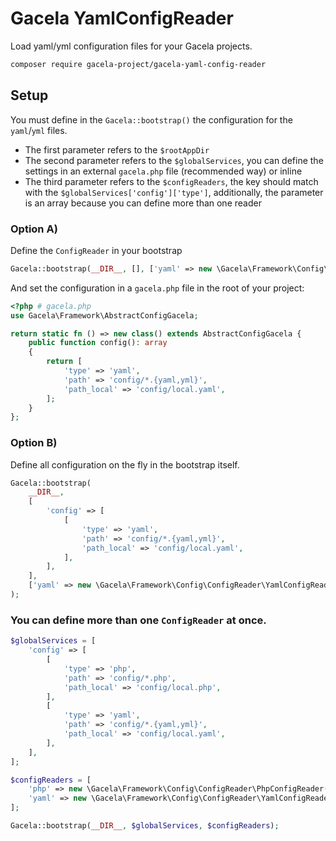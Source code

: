 # Gacela YamlConfigReader

Load yaml/yml configuration files for your Gacela projects.

```bash
composer require gacela-project/gacela-yaml-config-reader
```

## Setup

You must define in the `Gacela::bootstrap()` the configuration for the `yaml`/`yml` files.

- The first parameter refers to the `$rootAppDir`
- The second parameter refers to the `$globalServices`, you can define the settings in an external `gacela.php` file 
  (recommended way) or inline
- The third parameter refers to the `$configReaders`, the key should match with the `$globalServices['config']['type']`,
  additionally, the parameter is an array because you can define more than one reader

### Option A)

Define the `ConfigReader` in your bootstrap

```php
Gacela::bootstrap(__DIR__, [], ['yaml' => new \Gacela\Framework\Config\ConfigReader\YamlConfigReader()]);
```

And set the configuration in a `gacela.php` file in the root of your project:

```php
<?php # gacela.php
use Gacela\Framework\AbstractConfigGacela;

return static fn () => new class() extends AbstractConfigGacela {
    public function config(): array
    {
        return [
            'type' => 'yaml',
            'path' => 'config/*.{yaml,yml}',
            'path_local' => 'config/local.yaml',
        ];
    }
};
```

### Option B)

Define all configuration on the fly in the bootstrap itself.

```php
Gacela::bootstrap(
    __DIR__,
    [
        'config' => [
            [
                'type' => 'yaml',
                'path' => 'config/*.{yaml,yml}',
                'path_local' => 'config/local.yaml',
            ],
        ],
    ],
    ['yaml' => new \Gacela\Framework\Config\ConfigReader\YamlConfigReader()]
);
```

### You can define more than one `ConfigReader` at once.

```php
$globalServices = [
    'config' => [
        [
            'type' => 'php',
            'path' => 'config/*.php',
            'path_local' => 'config/local.php',
        ],
        [
            'type' => 'yaml',
            'path' => 'config/*.{yaml,yml}',
            'path_local' => 'config/local.yaml',
        ],
    ],
];

$configReaders = [
    'php' => new \Gacela\Framework\Config\ConfigReader\PhpConfigReader(),
    'yaml' => new \Gacela\Framework\Config\ConfigReader\YamlConfigReader(),
];

Gacela::bootstrap(__DIR__, $globalServices, $configReaders);
```
